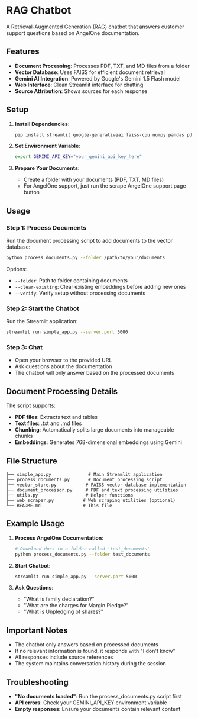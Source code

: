 # RAG Chatbot

A Retrieval-Augmented Generation (RAG) chatbot that answers customer support questions based on AngelOne documentation.

## Features

- **Document Processing**: Processes PDF, TXT, and MD files from a folder
- **Vector Database**: Uses FAISS for efficient document retrieval
- **Gemini AI Integration**: Powered by Google's Gemini 1.5 Flash model
- **Web Interface**: Clean Streamlit interface for chatting
- **Source Attribution**: Shows sources for each response

## Setup

1. **Install Dependencies**:

   ```bash
   pip install streamlit google-generativeai faiss-cpu numpy pandas pdfplumber
   ```

2. **Set Environment Variable**:

   ```bash
   export GEMINI_API_KEY="your_gemini_api_key_here"
   ```

3. **Prepare Your Documents**:
   - Create a folder with your documents (PDF, TXT, MD files)
   - For AngelOne support, just run the scrape AngelOne support page button

## Usage

### Step 1: Process Documents

Run the document processing script to add documents to the vector database:

```bash
python process_documents.py --folder /path/to/your/documents
```

Options:

- `--folder`: Path to folder containing documents
- `--clear-existing`: Clear existing embeddings before adding new ones
- `--verify`: Verify setup without processing documents

### Step 2: Start the Chatbot

Run the Streamlit application:

```bash
streamlit run simple_app.py --server.port 5000
```

### Step 3: Chat

- Open your browser to the provided URL
- Ask questions about the documentation
- The chatbot will only answer based on the processed documents

## Document Processing Details

The script supports:

- **PDF files**: Extracts text and tables
- **Text files**: .txt and .md files
- **Chunking**: Automatically splits large documents into manageable chunks
- **Embeddings**: Generates 768-dimensional embeddings using Gemini

## File Structure

```
├── simple_app.py              # Main Streamlit application
├── process_documents.py       # Document processing script
├── vector_store.py           # FAISS vector database implementation
├── document_processor.py     # PDF and text processing utilities
├── utils.py                  # Helper functions
├── web_scraper.py           # Web scraping utilities (optional)
└── README.md                # This file
```

## Example Usage

1. **Process AngelOne Documentation**:

   ```bash
   # Download docs to a folder called 'test_documents'
   python process_documents.py --folder test_documents
   ```

2. **Start Chatbot**:

   ```bash
   streamlit run simple_app.py --server.port 5000
   ```

3. **Ask Questions**:
   - "What is family declaration?"
   - "What are the charges for Margin Pledge?"
   - "What is Unpledging of shares?"

## Important Notes

- The chatbot only answers based on processed documents
- If no relevant information is found, it responds with "I don't know"
- All responses include source references
- The system maintains conversation history during the session

## Troubleshooting

- **"No documents loaded"**: Run the process_documents.py script first
- **API errors**: Check your GEMINI_API_KEY environment variable
- **Empty responses**: Ensure your documents contain relevant content
